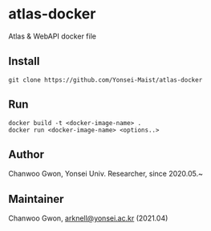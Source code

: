# atlas-docker
Atlas & WebAPI docker file

## Install
```
git clone https://github.com/Yonsei-Maist/atlas-docker
```
## Run
```
docker build -t <docker-image-name> .
docker run <docker-image-name> <options..>
```
## Author
Chanwoo Gwon, Yonsei Univ. Researcher, since 2020.05.~
## Maintainer
Chanwoo Gwon, arknell@yonsei.ac.kr (2021.04)
